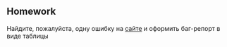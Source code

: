 ## Homework


Найдите, пожалуйста, одну ошибку на [сайте](https://ticket-service-69443.firebaseapp.com/) и оформить баг-репорт в виде таблицы